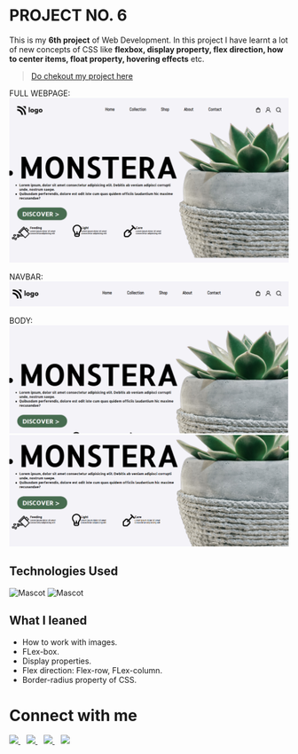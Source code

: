 # PROJECT NO. 6

This is my **6th project** of Web Development. In this project I have learnt a lot of new concepts of CSS like **flexbox, display property, flex direction, how to center items, float property, hovering effects** etc. 

> [Do chekout my project here](https://project-6-by-noman.netlify.app/)

FULL WEBPAGE:
![Project2](sc/full.png "proj2 image")

NAVBAR:
![Project2](sc/nav.PNG "proj2 image")

BODY:
![Project2](sc/body.PNG "pro21 image")
![Project2](sc/body2.PNG "pro21 image")





## Technologies Used

![Mascot](https://www.vectorlogo.zone/logos/w3_html5/w3_html5-icon.svg "mascot logo")
![Mascot](https://www.vectorlogo.zone/logos/w3_css/w3_css-icon.svg "mascot logo")


## What I leaned

- How to work with images.
- FLex-box.
- Display properties.
- Flex direction: Flex-row, FLex-column.
- Border-radius property of CSS.



# Connect with me

   <a href="https://www.linkedin.com/in/mughninoman97/" >
    <img width="30px" src="https://www.vectorlogo.zone/logos/linkedin/linkedin-icon.svg" />
  </a>&ensp;
  <a href="https://twitter.com/mughninoman97">
    <img width="30px" src="https://www.vectorlogo.zone/logos/twitter/twitter-official.svg" />
  </a>&ensp;
  <a href="https://www.instagram.com/mughninoman97/">
    <img width="30px" src="https://www.vectorlogo.zone/logos/instagram/instagram-icon.svg" />
  </a>&ensp;
  <a href="https://abdulmughninoman.hashnode.dev/">
  <img width="30px" src="https://cdn.hashnode.com/res/hashnode/image/upload/v1611902473383/CDyAuTy75.png?auto=compress" />
  </a>
